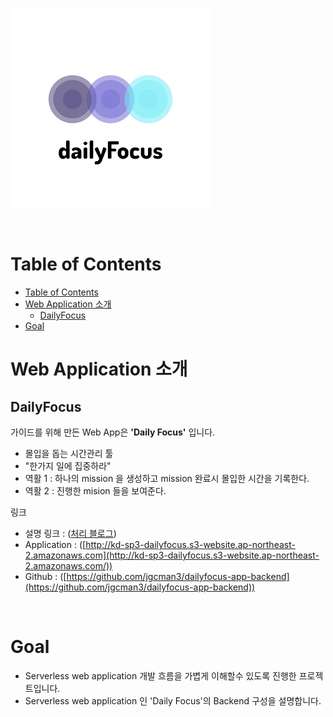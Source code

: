 
![blockdiagram](https://github.com/jgcman3/dailyfocus-app-backend/blob/master/images/dailyFocusLogo.png?raw=true)

<br>

# Table of Contents

- [Table of Contents](#table-of-contents)
- [Web Application 소개](#web-application-소개)
  - [DailyFocus](#dailyfocus)
- [Goal](#goal)


# Web Application 소개

## DailyFocus
가이드를 위해 만든 Web App은 <b>'Daily Focus'</b> 입니다. 

- 몰입을 돕는 시간관리 툴
- "한가지 일에 집중하라"
- 역활 1 : 하나의 mission 을 생성하고  mission 완료시 몰입한 시간을 기록한다.
- 역활 2 : 진행한 mision 들을 보여준다.  

링크
- 설명 링크 : ([처리 블로그](http://jgcman3.blogspot.com/2021/03/dailyfocus-frontend.html))
- Application : ([http://kd-sp3-dailyfocus.s3-website.ap-northeast-2.amazonaws.com](http://kd-sp3-dailyfocus.s3-website.ap-northeast-2.amazonaws.com/))
- Github : ([https://github.com/jgcman3/dailyfocus-app-backend](https://github.com/jgcman3/dailyfocus-app-backend))

<br>

# Goal

- Serverless web application 개발 흐름을 가볍게 이해할수 있도록 진행한 프로젝트입니다.
- Serverless web application 인 'Daily Focus'의 Backend 구성을 설명합니다.